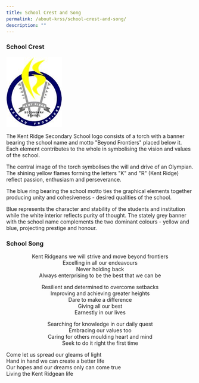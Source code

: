 ```yaml
---
title: School Crest and Song
permalink: /about-krss/school-crest-and-song/
description: ""
---
```

### School Crest

![KRSS](/images/school-logo.jpg)

The Kent Ridge Secondary School logo consists of a torch with a banner bearing the school name and motto "Beyond Frontiers" placed below it. Each element contributes to the whole in symbolising the vision and values of the school.

The central image of the torch symbolises the will and drive of an Olympian. The shining yellow flames forming the letters "K" and "R" (Kent Ridge) reflect passion, enthusiasm and perseverance.

The blue ring bearing the school motto ties the graphical elements together producing unity and cohesiveness - desired qualities of the school.

Blue represents the character and stability of the students and institution while the white interior reflects purity of thought. The stately grey banner with the school name complements the two dominant colours - yellow and blue, projecting prestige and honour.


### School Song

<p style="text-align:center;">Kent Ridgeans we will strive and move beyond frontiers <br>  
Excelling in all our endeavours  <br>  
Never holding back  <br>  
Always enterprising to be the best that we can be </p>

<p style="text-align:center;">Resilient and determined to overcome setbacks <br> 
Improving and achieving greater heights <br>  
Dare to make a difference  <br> 
Giving all our best  <br> 
Earnestly in our lives </p>

<p style="text-align:center;">Searching for knowledge in our daily quest  <br>
Embracing our values too <br>
Caring for others moulding heart and mind <br>  
Seek to do it right the first time </p>

Come let us spread our gleams of light  
Hand in hand we can create a better life  
Our hopes and our dreams only can come true  
Living the Kent Ridgean life
</p>
